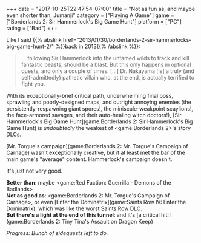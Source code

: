 +++
date = "2017-10-25T22:47:54-07:00"
title = "Not as fun as, and maybe even shorter than, Jumanji"
category = ["Playing A Game"]
game = ["Borderlands 2: Sir Hammerlock's Big Game Hunt"]
platform = ["PC"]
rating = ["Bad"]
+++

Like I said {{% abslink href="2013/01/30/borderlands-2-sir-hammerlocks-big-game-hunt-2/" %}}back in 2013{{% /abslink %}}:

<blockquote>... following Sir Hammerlock into the untamed wilds to track and kill fantastic beasts, should be a blast. But this only happens in optional quests, and only a couple of times. [...] Dr. Nakayama [is] a truly (and self-admittedly) pathetic villain who, at the end, is actually terrified to fight you.</blockquote>

With its exceptionally-brief critical path, underwhelming final boss, sprawling and poorly-designed maps, and outright annoying enemies (the persistently-respawning giant spores!, the miniscule-weakpoint scaylions!, the face-armored savages, and their auto-healing witch doctors!), [Sir Hammerlock's Big Game Hunt](game:Borderlands 2: Sir Hammerlock's Big Game Hunt) is <i>undoubtedly</i> the weakest of <game:Borderlands 2>'s story DLCs.

[Mr. Torgue's campaign](game:Borderlands 2: Mr. Torgue's Campaign of Carnage) wasn't exceptionally creative, but it at least met the bar of the main game's "average" content.  Hammerlock's campaign doesn't.

It's just not very good.

<b>Better than</b>: maybe <game:Red Faction: Guerrilla - Demons of the Badlands>  
<b>Not as good as</b>: <game:Borderlands 2: Mr. Torgue's Campaign of Carnage>, or even [Enter the Dominatrix](game:Saints Row IV: Enter the Dominatrix), which was like the worst Saints Row DLC.  
<b>But there's a light at the end of this tunnel</b>: and it's [a critical hit!](game:Borderlands 2: Tiny Tina's Assault on Dragon Keep)

<i>Progress: Bunch of sidequests left to do.</i>

